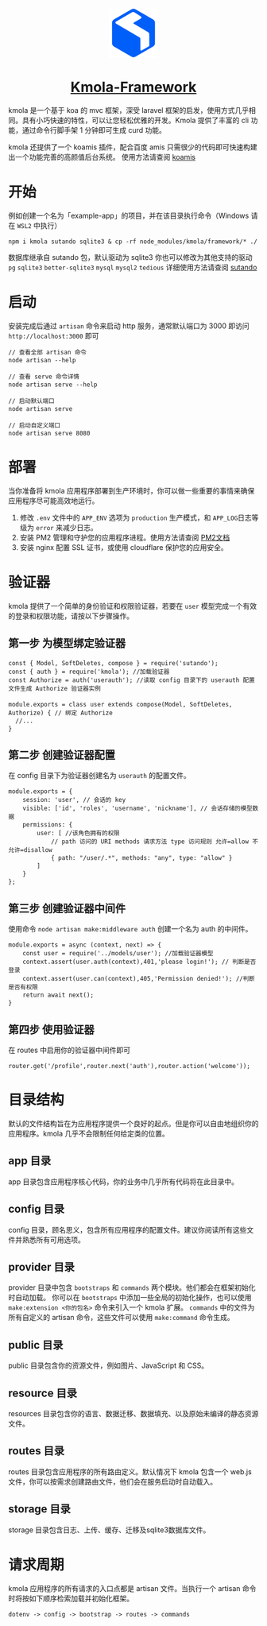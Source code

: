<div align="center">
  <img src="https://github.com/tmkook/kmola/blob/main/framework/resource/assets/img/logo.png?raw=true" width="100" alt="Kmola logo" />
  <h1 align="center"><a href="https://kmola.com">Kmola-Framework</a></h1>
</div>

kmola 是一个基于 koa 的 mvc 框架，深受 laravel 框架的启发，使用方式几乎相同。具有小巧快速的特性，可以让您轻松优雅的开发。Kmola 提供了丰富的 cli 功能，通过命令行脚手架 1 分钟即可生成 curd 功能。

kmola 还提供了一个 koamis 插件，配合百度 amis 只需很少的代码即可快速构建出一个功能完善的高颜值后台系统。
使用方法请查阅 <a href="https://github.com/tmkook/koamis">koamis</a>

# 开始
例如创建一个名为「example-app」的项目，并在该目录执行命令（Windows 请在 `WSL2` 中执行）  
```
npm i kmola sutando sqlite3 & cp -rf node_modules/kmola/framework/* ./
```
数据库继承自 sutando 包，默认驱动为 sqlite3 你也可以修改为其他支持的驱动 `pg` `sqlite3` `better-sqlite3` `mysql` `mysql2` `tedious` 详细使用方法请查阅 <a href="https://github.com/sutandojs/sutando">sutando</a>

# 启动
安装完成后通过 `artisan` 命令来启动 http 服务，通常默认端口为 3000 即访问 `http://localhost:3000` 即可
```
// 查看全部 artisan 命令
node artisan --help

// 查看 serve 命令详情
node artisan serve --help

// 启动默认端口
node artisan serve

// 启动自定义端口
node artisan serve 8080
```

# 部署
当你准备将 kmola 应用程序部署到生产环境时，你可以做一些重要的事情来确保应用程序尽可能高效地运行。
1. 修改 `.env` 文件中的 `APP_ENV` 选项为 `production` 生产模式，和 `APP_LOG`日志等级为 `error` 来减少日志。
2. 安装 PM2 管理和守护您的应用程序进程。使用方法请查阅 <a href="https://pm2.keymetrics.io/docs/usage/quick-start">PM2文档</a>
3. 安装 nginx 配置 SSL 证书，或使用 cloudflare 保护您的应用安全。

# 验证器
kmola 提供了一个简单的身份验证和权限验证器，若要在 `user` 模型完成一个有效的登录和权限功能，请按以下步骤操作。

## 第一步 为模型绑定验证器
```
const { Model, SoftDeletes, compose } = require('sutando');
const { auth } = require('kmola'); //加载验证器
const Authorize = auth('userauth'); //读取 config 目录下的 userauth 配置文件生成 Authorize 验证器实例

module.exports = class user extends compose(Model, SoftDeletes, Authorize) { // 绑定 Authorize
  //...
}
```

## 第二步 创建验证器配置
在 config 目录下为验证器创建名为 `userauth` 的配置文件。
```
module.exports = {
    session: 'user', // 会话的 key
    visible: ['id', 'roles', 'username', 'nickname'], // 会话存储的模型数据
    permissions: {
        user: [ //该角色拥有的权限
            // path 访问的 URI methods 请求方法 type 访问规则 允许=allow 不允许=disallow
            { path: "/user/.*", methods: "any", type: "allow" }
        ]
    }
};
```

## 第三步 创建验证器中间件
使用命令 `node artisan make:middleware auth` 创建一个名为 auth 的中间件。
```
module.exports = async (context, next) => {
    const user = require('../models/user'); //加载验证器模型
    context.assert(user.auth(context),401,'please login!'); // 判断是否登录
    context.assert(user.can(context),405,'Permission denied!'); //判断是否有权限
    return await next();
}
```

## 第四步 使用验证器
在 routes 中启用你的验证器中间件即可
```
router.get('/profile',router.next('auth'),router.action('welcome'));
```

# 目录结构
默认的文件结构旨在为应用程序提供一个良好的起点。但是你可以自由地组织你的应用程序。kmola 几乎不会限制任何给定类的位置。

## app 目录
app 目录包含应用程序核心代码，你的业务中几乎所有代码将在此目录中。

## config 目录
config 目录，顾名思义，包含所有应用程序的配置文件。建议你阅读所有这些文件并熟悉所有可用选项。

## provider 目录
provider 目录中包含  `bootstraps` 和 `commands` 两个模块。他们都会在框架初始化时自动加载。
你可以在 `bootstraps` 中添加一些全局的初始化操作，也可以使用 `make:extension <你的包名>` 命令来引入一个 kmola 扩展。
`commands` 中的文件为所有自定义的 artisan 命令，这些文件可以使用 `make:command` 命令生成。

## public 目录
public 目录包含你的资源文件，例如图片、JavaScript 和 CSS。

## resource 目录
resources 目录包含你的语言、数据迁移、数据填充、以及原始未编译的静态资源文件。

## routes 目录
routes 目录包含应用程序的所有路由定义。默认情况下 kmola 包含一个 web.js 文件，你可以按需求创建路由文件，他们会在服务启动时自动载入。

## storage 目录
storage 目录包含日志、上传、缓存、迁移及sqlite3数据库文件。

# 请求周期
kmola 应用程序的所有请求的入口点都是 artisan 文件。当执行一个 artisan 命令时将按如下顺序检索加载并初始化框架。
```
dotenv -> config -> bootstrap -> routes -> commands
```